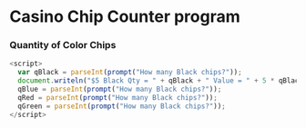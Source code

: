 # Casino Chip Counter program

### Quantity of Color Chips 

<script>
  var qBlack = parseInt(prompt("How many Black chips?"));
  document.writeln("$5 Black Qty = " + qBlack + " Value = $" + 5 * qBlack);
  qBlue = parseInt(prompt("How many Blue chips?"));
  document.writeln("$20 Blue Qty = " + qBlue + " Value = $" + 20 * qBlue);
  qRed = parseInt(prompt("How many Red chips?"));
  document.writeln("$50 Red Qty = " + qRed + " Value = $" + 50 * qRed);
  qGreen = parseInt(prompt("How many Green chips?"));
  document.writeln("$100 Green Qty = " + qGreen + " Value = $" + 100 * qGreen);
  document.writeln("TOTAL Chip Quantity = " + (qGreen + qRed + qBlue + qBlack));
  document.writeln("TOTAL Chip Value = $" + ( qGreen*5 + qRed*20 + qBlue*50 + qBlack*100);
</script>

```javascript
<script>
  var qBlack = parseInt(prompt("How many Black chips?"));
  document.writeln("$5 Black Qty = " + qBlack + " Value = " + 5 * qBlack);
  qBlue = parseInt(prompt("How many Black chips?"));
  qRed = parseInt(prompt("How many Black chips?"));
  qGreen = parseInt(prompt("How many Black chips?"));
</script>
```
